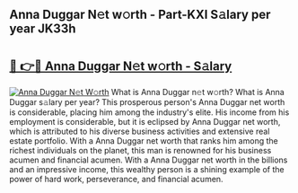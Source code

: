 ## Anna Duggar N𝚎t w𝚘rth - Part-KXI S𝚊lary per year JK33h

# <h2><a href="http://gc3r4b.nevu.top/?p=Anna+Duggar">🔗 👉🔴 Anna Duggar N𝚎t w𝚘rth - S𝚊lary</a></h2>

[![Anna Duggar N𝚎t W𝚘rth](https://i.imgur.com/Oavwk0R.jpeg)](http://gc3r4b.nevu.top/?p=Anna+Duggar)
What is Anna Duggar n𝚎t w𝚘rth? What is Anna Duggar s𝚊lary per year?
This prosperous person's Anna Duggar net worth is considerable, placing him among the industry's elite. His income from his employment is considerable, but it is eclipsed by Anna Duggar net worth, which is attributed to his diverse business activities and extensive real estate portfolio. With a Anna Duggar net worth that ranks him among the richest individuals on the planet, this man is renowned for his business acumen and financial acumen. With a Anna Duggar net worth in the billions and an impressive income, this wealthy person is a shining example of the power of hard work, perseverance, and financial acumen.
